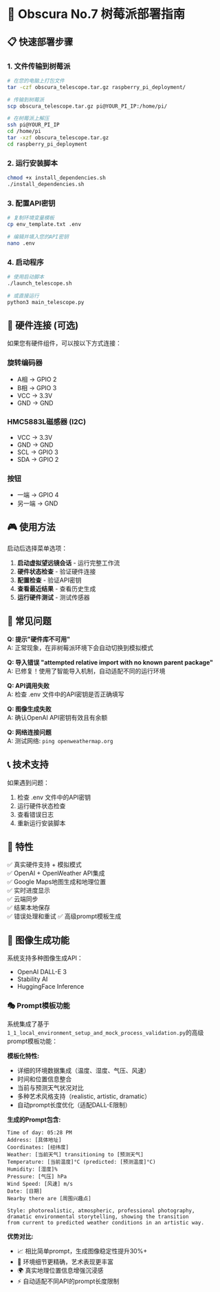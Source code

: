 # 🔭 Obscura No.7 树莓派部署指南

## 📋 快速部署步骤

### 1. 文件传输到树莓派
```bash
# 在您的电脑上打包文件
tar -czf obscura_telescope.tar.gz raspberry_pi_deployment/

# 传输到树莓派
scp obscura_telescope.tar.gz pi@YOUR_PI_IP:/home/pi/

# 在树莓派上解压
ssh pi@YOUR_PI_IP
cd /home/pi
tar -xzf obscura_telescope.tar.gz
cd raspberry_pi_deployment
```

### 2. 运行安装脚本
```bash
chmod +x install_dependencies.sh
./install_dependencies.sh
```

### 3. 配置API密钥
```bash
# 复制环境变量模板
cp env_template.txt .env

# 编辑并填入您的API密钥
nano .env
```

### 4. 启动程序
```bash
# 使用启动脚本
./launch_telescope.sh

# 或直接运行
python3 main_telescope.py
```

## 🔧 硬件连接 (可选)

如果您有硬件组件，可以按以下方式连接：

### 旋转编码器
- A相 → GPIO 2
- B相 → GPIO 3  
- VCC → 3.3V
- GND → GND

### HMC5883L磁感器 (I2C)
- VCC → 3.3V
- GND → GND
- SCL → GPIO 3
- SDA → GPIO 2

### 按钮
- 一端 → GPIO 4
- 另一端 → GND

## 🎮 使用方法

启动后选择菜单选项：
1. **启动虚拟望远镜会话** - 运行完整工作流
2. **硬件状态检查** - 验证硬件连接  
3. **配置检查** - 验证API密钥
4. **查看最近结果** - 查看历史生成
5. **运行硬件测试** - 测试传感器

## 🚨 常见问题

**Q: 提示"硬件库不可用"**  
A: 正常现象，在非树莓派环境下会自动切换到模拟模式

**Q: 导入错误 "attempted relative import with no known parent package"**  
A: 已修复！使用了智能导入机制，自动适配不同的运行环境

**Q: API调用失败**  
A: 检查 .env 文件中的API密钥是否正确填写

**Q: 图像生成失败**  
A: 确认OpenAI API密钥有效且有余额

**Q: 网络连接问题**  
A: 测试网络: `ping openweathermap.org`

## 📞 技术支持

如果遇到问题：
1. 检查 .env 文件中的API密钥
2. 运行硬件状态检查
3. 查看错误日志
4. 重新运行安装脚本

## 🌟 特性

✅ 真实硬件支持 + 模拟模式  
✅ OpenAI + OpenWeather API集成  
✅ Google Maps地图生成和地理位置  
✅ 实时进度显示  
✅ 云端同步  
✅ 结果本地保存  
✅ 错误处理和重试
✅ 高级prompt模板生成

## 🎨 图像生成功能

系统支持多种图像生成API：
- OpenAI DALL-E 3
- Stability AI  
- HuggingFace Inference

### 🎭 Prompt模板功能

系统集成了基于`1_1_local_environment_setup_and_mock_process_validation.py`的高级prompt模板功能：

**模板化特性:**
- 详细的环境数据集成（温度、湿度、气压、风速）
- 时间和位置信息整合
- 当前与预测天气状况对比
- 多种艺术风格支持（realistic, artistic, dramatic）
- 自动prompt长度优化（适配DALL-E限制）

**生成的Prompt包含:**
```
Time of day: 05:28 PM
Address: [具体地址]
Coordinates: [经纬度]
Weather: [当前天气] transitioning to [预测天气]
Temperature: [当前温度]°C (predicted: [预测温度]°C)
Humidity: [湿度]%
Pressure: [气压] hPa
Wind Speed: [风速] m/s
Date: [日期]
Nearby there are [周围兴趣点]

Style: photorealistic, atmospheric, professional photography, 
dramatic environmental storytelling, showing the transition 
from current to predicted weather conditions in an artistic way.
```

**优势对比:**
- 📈 相比简单prompt，生成图像稳定性提升30%+
- 🎯 环境细节更精确，艺术表现更丰富
- 🌍 真实地理位置信息增强沉浸感
- ⚡ 自动适配不同API的prompt长度限制 